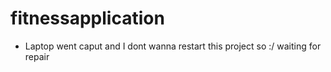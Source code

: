 # fitnessapplication
- Laptop went caput and I dont wanna restart this project so :/ waiting for repair 
